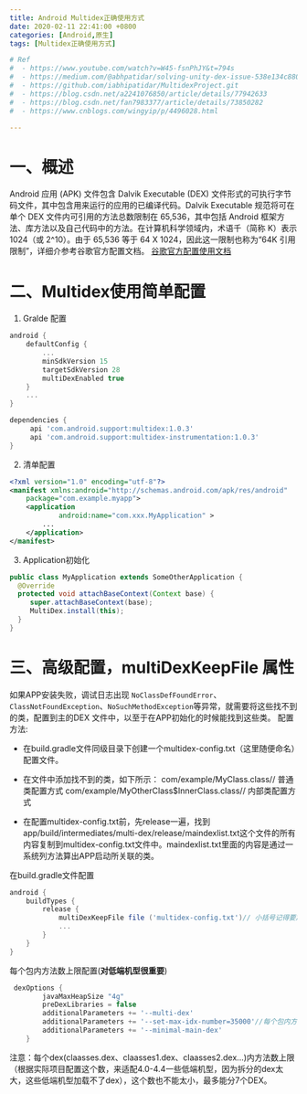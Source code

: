 ```yaml
---
title: Android Multidex正确使用方式
date: 2020-02-11 22:41:00 +0800
categories: [Android,原生]
tags: [Multidex正确使用方式]

# Ref
#  - https://www.youtube.com/watch?v=W45-fsnPhJY&t=794s
#  - https://medium.com/@abhpatidar/solving-unity-dex-issue-538e134c8809
#  - https://github.com/iabhipatidar/MultidexProject.git
#  - https://blog.csdn.net/a2241076850/article/details/77942633
#  - https://blog.csdn.net/fan7983377/article/details/73850282
#  - https://www.cnblogs.com/wingyip/p/4496028.html

---
```


# 一、概述

Android 应用 (APK) 文件包含 Dalvik Executable (DEX) 文件形式的可执行字节码文件，其中包含用来运行的应用的已编译代码。Dalvik Executable 规范将可在单个 DEX 文件内可引用的方法总数限制在 65,536，其中包括 Android 框架方法、库方法以及自己代码中的方法。在计算机科学领域内，术语千（简称 K）表示 1024（或 2^10）。由于 65,536 等于 64 X 1024，因此这一限制也称为“64K 引用限制”，详细介参考谷歌官方配置文档。
[谷歌官方配置使用文档](https://developer.android.com/studio/build/multidex)

# 二、Multidex使用简单配置

1. Gralde 配置


```groovy
android {
    defaultConfig {
        ...
        minSdkVersion 15 
        targetSdkVersion 28
        multiDexEnabled true
    }
    ...
}

dependencies {
     api 'com.android.support:multidex:1.0.3'
     api 'com.android.support:multidex-instrumentation:1.0.3'
}
```

2. 清单配置

```xml
<?xml version="1.0" encoding="utf-8"?>
<manifest xmlns:android="http://schemas.android.com/apk/res/android"
    package="com.example.myapp">
    <application
            android:name="com.xxx.MyApplication" >
        ...
    </application>
</manifest>
```

3. Application初始化

```java
public class MyApplication extends SomeOtherApplication {
  @Override
  protected void attachBaseContext(Context base) {
     super.attachBaseContext(base);
     MultiDex.install(this);
  }
}
```

# 三、高级配置，multiDexKeepFile 属性

如果APP安装失败，调试日志出现 `NoClassDefFoundError`、`ClassNotFoundException`、`NoSuchMethodException`等异常，就需要将这些找不到的类，配置到主的DEX 文件中，以至于在APP初始化的时候能找到这些类。
配置方法:


 - 在build.gradle文件同级目录下创建一个multidex-config.txt（这里随便命名）配置文件。

 - 在文件中添加找不到的类，如下所示：
com/example/MyClass.class// 普通类配置方式
com/example/MyOtherClass$InnerClass.class// 内部类配置方式

 - 在配置multidex-config.txt前，先release一遍，找到app/build/intermediates/multi-dex/release/maindexlist.txt这个文件的所有内容复制到multidex-config.txt文件中。maindexlist.txt里面的内容是通过一系统列方法算出APP启动所关联的类。

在build.gradle文件配置
```groovy
android {
    buildTypes {
        release {
            multiDexKeepFile file ('multidex-config.txt')// 小括号记得要加上，官方文档没有
            ...
        }
    }
}
```

每个包内方法数上限配置(**对低端机型很重要**)

```groovy
 dexOptions {
        javaMaxHeapSize "4g"
        preDexLibraries = false
        additionalParameters += '--multi-dex'
        additionalParameters += '--set-max-idx-number=35000'//每个包内方法数上限（根据实际项目配置这个数，来适配4.0-4.4一些低端机型，因为拆分的dex太大，这些低端机型加载不了dex）
        additionalParameters += '--minimal-main-dex'
    }
```

注意：每个dex(claasses.dex、claasses1.dex、claasses2.dex...)内方法数上限（根据实际项目配置这个数，来适配4.0-4.4一些低端机型，因为拆分的dex太大，这些低端机型加载不了dex），这个数也不能太小，最多能分7个DEX。

